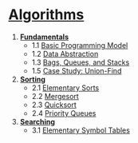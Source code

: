 # [Algorithms](https://algs4.cs.princeton.edu/home/)

1. [**Fundamentals**](src/main/java/1%20Fundamentals)
   - 1.1 [Basic Programming Model](src/main/java/1%20Fundamentals/1.1%20Basic%20Programming%20Model)
   - 1.2 [Data Abstraction](src/main/java/1%20Fundamentals/1.2%20Data%20Abstraction)
   - 1.3 [Bags, Queues, and Stacks](src/main/java/1%20Fundamentals/1.3%20Bags,%20Queues,%20and%20Stacks)
   - 1.5 [Case Study: Union-Find](src/main/java/1%20Fundamentals/1.5%20Union-Find)
2. [**Sorting**](src/main/java/2%20Sorting)
   - 2.1 [Elementary Sorts](src/main/java/2%20Sorting/2.1%20Elementary%20Sorts)
   - 2.2 [Mergesort](src/main/java/2%20Sorting/2.2%20Mergesort)
   - 2.3 [Quicksort](src/main/java/2%20Sorting/2.3%20Quicksort)
   - 2.4 [Priority Queues](src/main/java/2%20Sorting/2.4%20Priority%20Queues)
3. [**Searching**](src/main/java/3%20Searching)
   - 3.1 [Elementary Symbol Tables](src/main/java/3%20Searching/3.1%20Elementary%20Symbol%20Tables)
